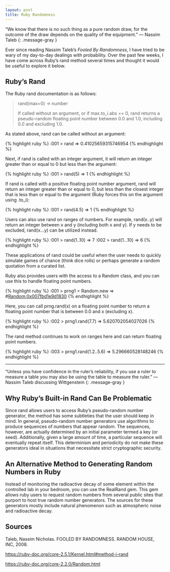 ```yaml
---
layout: post
title: Ruby Randomness
---
```

“We know that there is no such thing as a pure random draw, for the outcome of the draw depends on the quality of the equipment.” — Nassim Taleb
{: .message-gray }

Ever since reading Nassim Taleb’s *Fooled By Randomness*, I have tried to be wary of my day-to-day dealings with probability. Over the past few weeks, I have come across Ruby’s rand method several times and thought it would be useful to explore it below.

## Ruby’s Rand
The Ruby rand documentation is as follows:


>rand(max=0) → number
>
>If called without an argument, or if max.to_i.abs == 0, rand returns a pseudo-random floating point number between 0.0 and 1.0, including 0.0 and excluding 1.0.

As stated above, rand can be called without an argument:

{% highlight ruby %}
:001 > rand
 => 0.41025659315746954
{% endhighlight %}

Next, if rand is called with an integer argument, it will return an integer greater than or equal to 0 but less than the argument:

{% highlight ruby %}
:001 > rand(5)
 => 1
{% endhighlight %}

If rand is called with a positive floating point number argument, rand will return an integer greater than or equal to 0, but less than the closest integer that is less than or equal to the argument (Ruby forces this on the argument using .to_i):

{% highlight ruby %}
:001 > rand(4.5)
 => 1
{% endhighlight %}

Users can also use rand on ranges of numbers. For example, rand(x..y) will return an integer between x and y (including both x and y). If y needs to be excluded, rand(x…y) can be utilized instead.

{% highlight ruby %}
:001 > rand(1..10)
 => 7
:002 > rand(1...10)
 => 6
{% endhighlight %}

These applications of rand could be useful when the user needs to quickly simulate games of chance (think dice rolls) or perhaps generate a random quotation from a curated list.

Ruby also provides users with the access to a Random class, and you can use this to handle floating point numbers.

{% highlight ruby %}
:001 > prng1 = Random.new
 => #<Random:0x007fbd1e9d1830>
{% endhighlight %}

Here, you can call prng.rand(x) on a floating point number to return a floating point number that is between 0.0 and x (excluding x).

{% highlight ruby %}
:002 > prng1.rand(7.7)
 => 5.620702054027026
{% endhighlight %}

The rand method continues to work on ranges here and can return floating point numbers.

{% highlight ruby %}
:003 > prng1.rand(1.2..5.6)
 => 5.296660528148246
{% endhighlight %}

---
“Unless you have confidence in the ruler’s reliability, if you use a ruler to measure a table you may also be using the table to measure the ruler.” — Nassim Taleb discussing Wittgenstein
{: .message-gray }

## Why Ruby’s Built-in Rand Can Be Problematic

Since rand allows users to access Ruby’s pseudo-random number generator, the method has some subtleties that the user should keep in mind. In general, pseudo-random number generators use algorithms to produce sequences of numbers that appear random. The sequences, however, are actually determined by an initial parameter termed a key (or seed). Additionally, given a large amount of time, a particular sequence will eventually repeat itself. This determinism and periodicity do not make these generators ideal in situations that necessitate strict cryptographic security.

## An Alternative Method to Generating Random Numbers in Ruby

Instead of monitoring the radioactive decay of some element within the controlled lab in your bedroom, you can use the RealRand gem. This gem allows ruby users to request random numbers from several public sites that purport to host true random number generators. The sources for these generators mostly include natural phenomenon such as atmospheric noise and radioactive decay.

## Sources
Taleb, Nassim Nicholas. FOOLED BY RANDOMNESS. RANDOM HOUSE, INC, 2008.

https://ruby-doc.org/core-2.5.1/Kernel.html#method-i-rand

https://ruby-doc.org/core-2.2.0/Random.html
